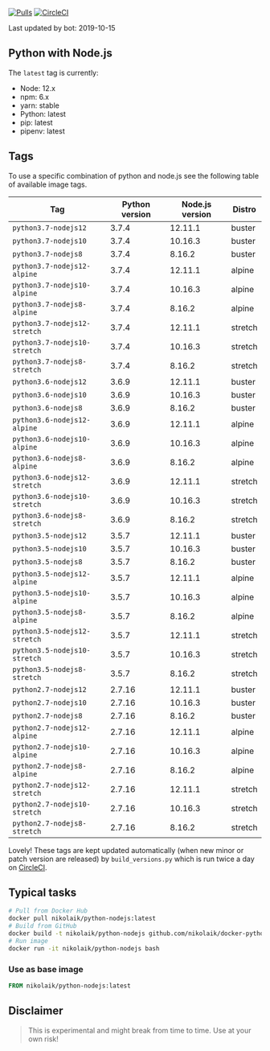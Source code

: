 [![Pulls](https://img.shields.io/docker/pulls/nikolaik/python-nodejs.svg?style=flat-square)](https://hub.docker.com/r/nikolaik/python-nodejs/)
[![CircleCI](https://img.shields.io/circleci/project/github/nikolaik/docker-python-nodejs.svg?style=flat-square)](https://circleci.com/gh/nikolaik/docker-python-nodejs)

Last updated by bot: 2019-10-15

## Python with Node.js
The `latest` tag is currently:

- Node: 12.x
- npm: 6.x
- yarn: stable
- Python: latest
- pip: latest
- pipenv: latest

## Tags
To use a specific combination of python and node.js see the following table of available image tags.

Tag | Python version | Node.js version | Distro
--- | --- | --- | ---
`python3.7-nodejs12` | 3.7.4 | 12.11.1 | buster
`python3.7-nodejs10` | 3.7.4 | 10.16.3 | buster
`python3.7-nodejs8` | 3.7.4 | 8.16.2 | buster
`python3.7-nodejs12-alpine` | 3.7.4 | 12.11.1 | alpine
`python3.7-nodejs10-alpine` | 3.7.4 | 10.16.3 | alpine
`python3.7-nodejs8-alpine` | 3.7.4 | 8.16.2 | alpine
`python3.7-nodejs12-stretch` | 3.7.4 | 12.11.1 | stretch
`python3.7-nodejs10-stretch` | 3.7.4 | 10.16.3 | stretch
`python3.7-nodejs8-stretch` | 3.7.4 | 8.16.2 | stretch
`python3.6-nodejs12` | 3.6.9 | 12.11.1 | buster
`python3.6-nodejs10` | 3.6.9 | 10.16.3 | buster
`python3.6-nodejs8` | 3.6.9 | 8.16.2 | buster
`python3.6-nodejs12-alpine` | 3.6.9 | 12.11.1 | alpine
`python3.6-nodejs10-alpine` | 3.6.9 | 10.16.3 | alpine
`python3.6-nodejs8-alpine` | 3.6.9 | 8.16.2 | alpine
`python3.6-nodejs12-stretch` | 3.6.9 | 12.11.1 | stretch
`python3.6-nodejs10-stretch` | 3.6.9 | 10.16.3 | stretch
`python3.6-nodejs8-stretch` | 3.6.9 | 8.16.2 | stretch
`python3.5-nodejs12` | 3.5.7 | 12.11.1 | buster
`python3.5-nodejs10` | 3.5.7 | 10.16.3 | buster
`python3.5-nodejs8` | 3.5.7 | 8.16.2 | buster
`python3.5-nodejs12-alpine` | 3.5.7 | 12.11.1 | alpine
`python3.5-nodejs10-alpine` | 3.5.7 | 10.16.3 | alpine
`python3.5-nodejs8-alpine` | 3.5.7 | 8.16.2 | alpine
`python3.5-nodejs12-stretch` | 3.5.7 | 12.11.1 | stretch
`python3.5-nodejs10-stretch` | 3.5.7 | 10.16.3 | stretch
`python3.5-nodejs8-stretch` | 3.5.7 | 8.16.2 | stretch
`python2.7-nodejs12` | 2.7.16 | 12.11.1 | buster
`python2.7-nodejs10` | 2.7.16 | 10.16.3 | buster
`python2.7-nodejs8` | 2.7.16 | 8.16.2 | buster
`python2.7-nodejs12-alpine` | 2.7.16 | 12.11.1 | alpine
`python2.7-nodejs10-alpine` | 2.7.16 | 10.16.3 | alpine
`python2.7-nodejs8-alpine` | 2.7.16 | 8.16.2 | alpine
`python2.7-nodejs12-stretch` | 2.7.16 | 12.11.1 | stretch
`python2.7-nodejs10-stretch` | 2.7.16 | 10.16.3 | stretch
`python2.7-nodejs8-stretch` | 2.7.16 | 8.16.2 | stretch

Lovely! These tags are kept updated automatically (when new minor or patch version are released) by `build_versions.py` which is run twice a day on [CircleCI](https://circleci.com/gh/nikolaik/docker-python-nodejs).

## Typical tasks
```bash
# Pull from Docker Hub
docker pull nikolaik/python-nodejs:latest
# Build from GitHub
docker build -t nikolaik/python-nodejs github.com/nikolaik/docker-python-nodejs
# Run image
docker run -it nikolaik/python-nodejs bash
```

### Use as base image
```Dockerfile
FROM nikolaik/python-nodejs:latest
```

## Disclaimer
> This is experimental and might break from time to time. Use at your own risk!

